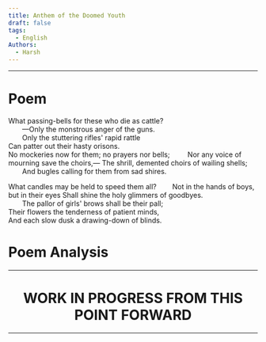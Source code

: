 ```yaml
---
title: Anthem of the Doomed Youth
draft: false
tags:
  - English
Authors:
  - Harsh
---
```

---
# Poem

What passing-bells for these who die as cattle?  
<span>&emsp;&emsp;</span>—Only the monstrous anger of the guns.  
<span>&emsp;&emsp;</span>Only the stuttering rifles' rapid rattle   
 Can patter out their hasty orisons.  
No mockeries now for them; no prayers nor bells;  
<span>&emsp;&emsp;</span>Nor any voice of mourning save the choirs,—
The shrill, demented choirs of wailing shells;  
<span>&emsp;&emsp;</span>And bugles calling for them from sad shires.  

What candles may be held to speed them all? 
<span>&emsp;&emsp;</span>Not in the hands of boys, but in their eyes
Shall shine the holy glimmers of goodbyes.  
 <span>&emsp;&emsp;</span>The pallor of girls' brows shall be their pall;  
Their flowers the tenderness of patient minds,  
And each slow dusk a drawing-down of blinds.

# Poem Analysis

---

<h1 style="text-align:center">WORK IN PROGRESS FROM THIS POINT FORWARD</h1>

---

